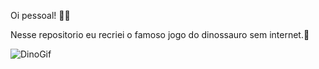 Oi pessoal! 👋🏻

Nesse repositorio eu recriei o famoso jogo do dinossauro sem internet.🦖

 <img alt="DinoGif" src="https://j.gifs.com/jYqqAv.gif">



